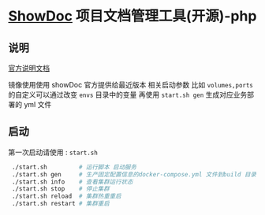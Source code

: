 # [ShowDoc](https://github.com/star7th/showdoc) 项目文档管理工具(开源)-php

## 说明

[官方说明文档](https://www.showdoc.cc/help)

镜像使用使用 showDoc 官方提供给最近版本
相关启动参数 比如 `volumes,ports` 的自定义可以通过改变 `envs` 目录中的变量
再使用 `start.sh gen` 生成对应业务部署的 yml 文件

## 启动

第一次启动请使用 : `start.sh`

```bash
 ./start.sh         # 运行脚本 启动服务
 ./start.sh gen     # 生产固定配置信息的docker-compose.yml 文件到build 目录中
 ./start.sh info    # 查看集群运行状态
 ./start.sh stop    # 停止集群
 ./start.sh reload  # 集群热重重启
 ./start.sh restart # 集群重启
```

